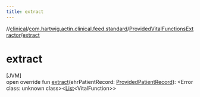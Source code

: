 ```yaml
---
title: extract
---
```

//[clinical](../../../index.html)/[com.hartwig.actin.clinical.feed.standard](../index.html)/[ProvidedVitalFunctionsExtractor](index.html)/[extract](extract.html)



# extract



[JVM]\
open override fun [extract](extract.html)(ehrPatientRecord: [ProvidedPatientRecord](../-provided-patient-record/index.html)): &lt;Error class: unknown class&gt;&lt;[List](https://kotlinlang.org/api/latest/jvm/stdlib/kotlin.collections/-list/index.html)&lt;VitalFunction&gt;&gt;




